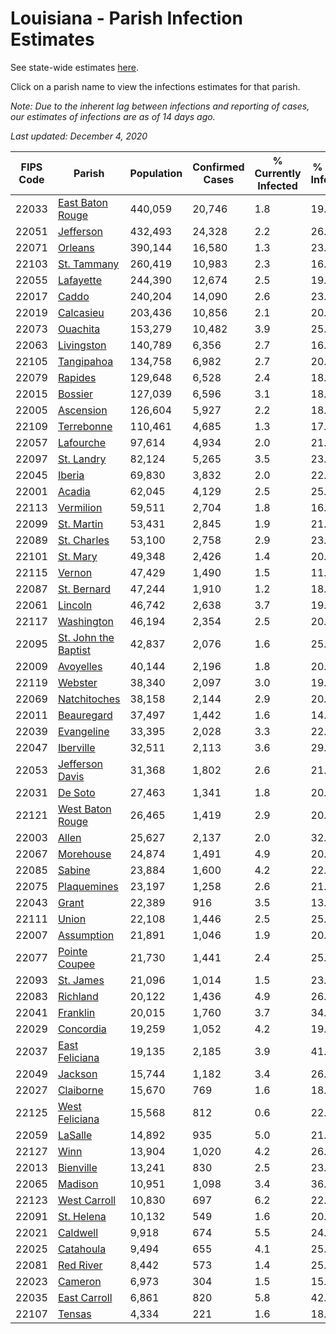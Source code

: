 # Louisiana - Parish Infection Estimates

See state-wide estimates [here](/infections/us-la).

Click on a parish name to view the infections estimates for that parish.

*Note: Due to the inherent lag between infections and reporting of cases, our estimates of infections are as of 14 days ago.*

*Last updated: December 4, 2020*

|   FIPS Code |                                       Parish |   Population |   Confirmed Cases |   % Currently Infected |   % Total Infected |
|-------------|----------------------------------------------|--------------|-------------------|------------------------|--------------------|
|       22033 |         [East Baton Rouge](east-baton-rouge) |      440,059 |            20,746 |                    1.8 |               19.0 |
|       22051 |                       [Jefferson](jefferson) |      432,493 |            24,328 |                    2.2 |               26.6 |
|       22071 |                           [Orleans](orleans) |      390,144 |            16,580 |                    1.3 |               23.4 |
|       22103 |                   [St. Tammany](st.-tammany) |      260,419 |            10,983 |                    2.3 |               16.9 |
|       22055 |                       [Lafayette](lafayette) |      244,390 |            12,674 |                    2.5 |               19.6 |
|       22017 |                               [Caddo](caddo) |      240,204 |            14,090 |                    2.6 |               23.1 |
|       22019 |                       [Calcasieu](calcasieu) |      203,436 |            10,856 |                    2.1 |               20.6 |
|       22073 |                         [Ouachita](ouachita) |      153,279 |            10,482 |                    3.9 |               25.7 |
|       22063 |                     [Livingston](livingston) |      140,789 |             6,356 |                    2.7 |               16.3 |
|       22105 |                     [Tangipahoa](tangipahoa) |      134,758 |             6,982 |                    2.7 |               20.1 |
|       22079 |                           [Rapides](rapides) |      129,648 |             6,528 |                    2.4 |               18.8 |
|       22015 |                           [Bossier](bossier) |      127,039 |             6,596 |                    3.1 |               18.4 |
|       22005 |                       [Ascension](ascension) |      126,604 |             5,927 |                    2.2 |               18.5 |
|       22109 |                     [Terrebonne](terrebonne) |      110,461 |             4,685 |                    1.3 |               17.4 |
|       22057 |                       [Lafourche](lafourche) |       97,614 |             4,934 |                    2.0 |               21.1 |
|       22097 |                     [St. Landry](st.-landry) |       82,124 |             5,265 |                    3.5 |               23.6 |
|       22045 |                             [Iberia](iberia) |       69,830 |             3,832 |                    2.0 |               22.0 |
|       22001 |                             [Acadia](acadia) |       62,045 |             4,129 |                    2.5 |               25.5 |
|       22113 |                       [Vermilion](vermilion) |       59,511 |             2,704 |                    1.8 |               16.8 |
|       22099 |                     [St. Martin](st.-martin) |       53,431 |             2,845 |                    1.9 |               21.1 |
|       22089 |                   [St. Charles](st.-charles) |       53,100 |             2,758 |                    2.9 |               23.0 |
|       22101 |                         [St. Mary](st.-mary) |       49,348 |             2,426 |                    1.4 |               20.1 |
|       22115 |                             [Vernon](vernon) |       47,429 |             1,490 |                    1.5 |               11.4 |
|       22087 |                   [St. Bernard](st.-bernard) |       47,244 |             1,910 |                    1.2 |               18.9 |
|       22061 |                           [Lincoln](lincoln) |       46,742 |             2,638 |                    3.7 |               19.5 |
|       22117 |                     [Washington](washington) |       46,194 |             2,354 |                    2.5 |               20.8 |
|       22095 | [St. John the Baptist](st.-john-the-baptist) |       42,837 |             2,076 |                    1.6 |               25.9 |
|       22009 |                       [Avoyelles](avoyelles) |       40,144 |             2,196 |                    1.8 |               20.0 |
|       22119 |                           [Webster](webster) |       38,340 |             2,097 |                    3.0 |               19.9 |
|       22069 |                 [Natchitoches](natchitoches) |       38,158 |             2,144 |                    2.9 |               20.0 |
|       22011 |                     [Beauregard](beauregard) |       37,497 |             1,442 |                    1.6 |               14.3 |
|       22039 |                     [Evangeline](evangeline) |       33,395 |             2,028 |                    3.3 |               22.0 |
|       22047 |                       [Iberville](iberville) |       32,511 |             2,113 |                    3.6 |               29.0 |
|       22053 |           [Jefferson Davis](jefferson-davis) |       31,368 |             1,802 |                    2.6 |               21.5 |
|       22031 |                           [De Soto](de-soto) |       27,463 |             1,341 |                    1.8 |               20.1 |
|       22121 |         [West Baton Rouge](west-baton-rouge) |       26,465 |             1,419 |                    2.9 |               20.5 |
|       22003 |                               [Allen](allen) |       25,627 |             2,137 |                    2.0 |               32.4 |
|       22067 |                       [Morehouse](morehouse) |       24,874 |             1,491 |                    4.9 |               20.8 |
|       22085 |                             [Sabine](sabine) |       23,884 |             1,600 |                    4.2 |               22.7 |
|       22075 |                   [Plaquemines](plaquemines) |       23,197 |             1,258 |                    2.6 |               21.2 |
|       22043 |                               [Grant](grant) |       22,389 |               916 |                    3.5 |               13.7 |
|       22111 |                               [Union](union) |       22,108 |             1,446 |                    2.5 |               25.8 |
|       22007 |                     [Assumption](assumption) |       21,891 |             1,046 |                    1.9 |               20.8 |
|       22077 |               [Pointe Coupee](pointe-coupee) |       21,730 |             1,441 |                    2.4 |               25.8 |
|       22093 |                       [St. James](st.-james) |       21,096 |             1,014 |                    1.5 |               23.3 |
|       22083 |                         [Richland](richland) |       20,122 |             1,436 |                    4.9 |               26.5 |
|       22041 |                         [Franklin](franklin) |       20,015 |             1,760 |                    3.7 |               34.5 |
|       22029 |                       [Concordia](concordia) |       19,259 |             1,052 |                    4.2 |               19.0 |
|       22037 |             [East Feliciana](east-feliciana) |       19,135 |             2,185 |                    3.9 |               41.6 |
|       22049 |                           [Jackson](jackson) |       15,744 |             1,182 |                    3.4 |               26.3 |
|       22027 |                       [Claiborne](claiborne) |       15,670 |               769 |                    1.6 |               18.3 |
|       22125 |             [West Feliciana](west-feliciana) |       15,568 |               812 |                    0.6 |               22.0 |
|       22059 |                           [LaSalle](lasalle) |       14,892 |               935 |                    5.0 |               21.7 |
|       22127 |                                 [Winn](winn) |       13,904 |             1,020 |                    4.2 |               26.4 |
|       22013 |                       [Bienville](bienville) |       13,241 |               830 |                    2.5 |               23.4 |
|       22065 |                           [Madison](madison) |       10,951 |             1,098 |                    3.4 |               36.5 |
|       22123 |                 [West Carroll](west-carroll) |       10,830 |               697 |                    6.2 |               22.1 |
|       22091 |                     [St. Helena](st.-helena) |       10,132 |               549 |                    1.6 |               20.0 |
|       22021 |                         [Caldwell](caldwell) |        9,918 |               674 |                    5.5 |               24.0 |
|       22025 |                       [Catahoula](catahoula) |        9,494 |               655 |                    4.1 |               25.8 |
|       22081 |                       [Red River](red-river) |        8,442 |               573 |                    1.4 |               25.2 |
|       22023 |                           [Cameron](cameron) |        6,973 |               304 |                    1.5 |               15.9 |
|       22035 |                 [East Carroll](east-carroll) |        6,861 |               820 |                    5.8 |               42.0 |
|       22107 |                             [Tensas](tensas) |        4,334 |               221 |                    1.6 |               18.0 |